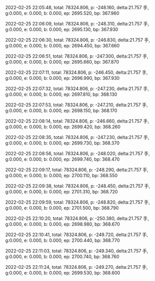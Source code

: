 2022-02-25 22:05:48, total: 78324.806, p: -248.160, delta:21.757 手, g:0.000, e: 0.000, b: 0.000, ep: 2695.520, bp: 367.960

2022-02-25 22:06:09, total: 78324.806, p: -248.310, delta:21.757 手, g:0.000, e: 0.000, b: 0.000, ep: 2695.130, bp: 367.930

2022-02-25 22:06:30, total: 78324.806, p: -246.830, delta:21.757 手, g:0.000, e: 0.000, b: 0.000, ep: 2694.450, bp: 367.660

2022-02-25 22:06:51, total: 78324.806, p: -247.300, delta:21.757 手, g:0.000, e: 0.000, b: 0.000, ep: 2695.660, bp: 367.870

2022-02-25 22:07:11, total: 78324.806, p: -246.450, delta:21.757 手, g:0.000, e: 0.000, b: 0.000, ep: 2696.990, bp: 367.930

2022-02-25 22:07:32, total: 78324.806, p: -247.230, delta:21.757 手, g:0.000, e: 0.000, b: 0.000, ep: 2697.810, bp: 368.130

2022-02-25 22:07:53, total: 78324.806, p: -247.210, delta:21.757 手, g:0.000, e: 0.000, b: 0.000, ep: 2698.150, bp: 368.170

2022-02-25 22:08:14, total: 78324.806, p: -246.660, delta:21.757 手, g:0.000, e: 0.000, b: 0.000, ep: 2699.420, bp: 368.260

2022-02-25 22:08:35, total: 78324.806, p: -247.230, delta:21.757 手, g:0.000, e: 0.000, b: 0.000, ep: 2699.730, bp: 368.370

2022-02-25 22:08:56, total: 78324.806, p: -248.020, delta:21.757 手, g:0.000, e: 0.000, b: 0.000, ep: 2699.740, bp: 368.470

2022-02-25 22:09:17, total: 78324.806, p: -248.290, delta:21.757 手, g:0.000, e: 0.000, b: 0.000, ep: 2700.110, bp: 368.550

2022-02-25 22:09:38, total: 78324.806, p: -248.450, delta:21.757 手, g:0.000, e: 0.000, b: 0.000, ep: 2701.310, bp: 368.720

2022-02-25 22:09:59, total: 78324.806, p: -248.820, delta:21.757 手, g:0.000, e: 0.000, b: 0.000, ep: 2701.500, bp: 368.790

2022-02-25 22:10:20, total: 78324.806, p: -250.380, delta:21.757 手, g:0.000, e: 0.000, b: 0.000, ep: 2698.980, bp: 368.670

2022-02-25 22:10:41, total: 78324.806, p: -249.720, delta:21.757 手, g:0.000, e: 0.000, b: 0.000, ep: 2700.440, bp: 368.770

2022-02-25 22:11:03, total: 78324.806, p: -249.340, delta:21.757 手, g:0.000, e: 0.000, b: 0.000, ep: 2700.740, bp: 368.760

2022-02-25 22:11:24, total: 78324.806, p: -249.270, delta:21.757 手, g:0.000, e: 0.000, b: 0.000, ep: 2699.530, bp: 368.600